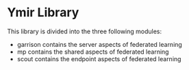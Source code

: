 # Ymir Library
This library is divided into the three following modules:

- garrison contains the server aspects of federated learning
- mp contains the shared aspects of federated learning
- scout contains the endpoint aspects of federated learning